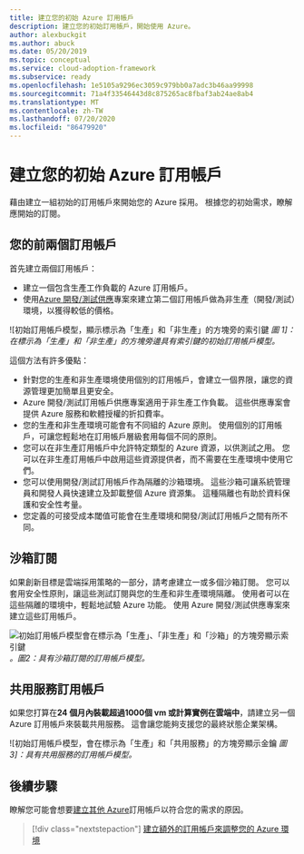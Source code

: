 ```yaml
---
title: 建立您的初始 Azure 訂用帳戶
description: 建立您的初始訂用帳戶，開始使用 Azure。
author: alexbuckgit
ms.author: abuck
ms.date: 05/20/2019
ms.topic: conceptual
ms.service: cloud-adoption-framework
ms.subservice: ready
ms.openlocfilehash: 1e5105a9296ec3059c979bb0a7adc3b46aa99998
ms.sourcegitcommit: 71a4f33546443d8c875265ac8fbaf3ab24ae8ab4
ms.translationtype: MT
ms.contentlocale: zh-TW
ms.lasthandoff: 07/20/2020
ms.locfileid: "86479920"
---
```

# <a name="create-your-initial-azure-subscriptions"></a>建立您的初始 Azure 訂用帳戶

藉由建立一組初始的訂用帳戶來開始您的 Azure 採用。 根據您的初始需求，瞭解應開始的訂閱。

## <a name="your-first-two-subscriptions"></a>您的前兩個訂用帳戶

首先建立兩個訂用帳戶：

- 建立一個包含生產工作負載的 Azure 訂用帳戶。
- 使用[Azure 開發/測試供應](https://azure.microsoft.com/pricing/dev-test)專案來建立第二個訂用帳戶做為非生產（開發/測試）環境，以獲得較低的價格。

![初始訂用帳戶模型，顯示標示為「生產」和「非生產」的方塊旁的索引鍵 [ ](../../_images/ready/initial-subscription-model.png)
 _圖 1]：在標示為「生產」和「非生產」的方塊旁邊具有索引鍵的初始訂用帳戶模型。_

<!-- docsTest:ignore Dev/Test -->

這個方法有許多優點：

- 針對您的生產和非生產環境使用個別的訂用帳戶，會建立一個界限，讓您的資源管理更加簡單且更安全。
- Azure 開發/測試訂用帳戶供應專案適用于非生產工作負載。 這些供應專案會提供 Azure 服務和軟體授權的折扣費率。
- 您的生產和非生產環境可能會有不同組的 Azure 原則。 使用個別的訂用帳戶，可讓您輕鬆地在訂用帳戶層級套用每個不同的原則。
- 您可以在非生產訂用帳戶中允許特定類型的 Azure 資源，以供測試之用。 您可以在非生產訂用帳戶中啟用這些資源提供者，而不需要在生產環境中使用它們。
- 您可以使用開發/測試訂用帳戶作為隔離的沙箱環境。 這些沙箱可讓系統管理員和開發人員快速建立及卸載整個 Azure 資源集。 這種隔離也有助於資料保護和安全性考量。
- 您定義的可接受成本閾值可能會在生產環境和開發/測試訂用帳戶之間有所不同。

## <a name="sandbox-subscriptions"></a>沙箱訂閱

如果創新目標是雲端採用策略的一部分，請考慮建立一或多個沙箱訂閱。 您可以套用安全性原則，讓這些測試訂閱與您的生產和非生產環境隔離。 使用者可以在這些隔離的環境中，輕鬆地試驗 Azure 功能。 使用 Azure 開發/測試供應專案來建立這些訂用帳戶。

![初始訂用帳戶模型會在標示為「生產」、「非生產」和「沙箱」的方塊旁顯示索引鍵 ](../../_images/ready/initial-subscription-model-with-sandboxes.png)
 _。圖2：具有沙箱訂閱的訂用帳戶模型。_

## <a name="shared-services-subscription"></a>共用服務訂用帳戶

如果您打算在**24 個月內裝載超過1000個 vm 或計算實例在雲端中**，請建立另一個 Azure 訂用帳戶來裝載共用服務。 這會讓您能夠支援您的最終狀態企業架構。

![初始訂用帳戶模型，會在標示為「生產」和「共用服務」的方塊旁顯示金鑰 [ ](../../_images/ready/initial-subscription-model-with-shared-services.png)
 _圖 3]：具有共用服務的訂用帳戶模型。_

## <a name="next-steps"></a>後續步驟

瞭解您可能會想要[建立其他 Azure](./scale-subscriptions.md)訂用帳戶以符合您的需求的原因。

> [!div class="nextstepaction"]
> [建立額外的訂用帳戶來調整您的 Azure 環境](./scale-subscriptions.md)
